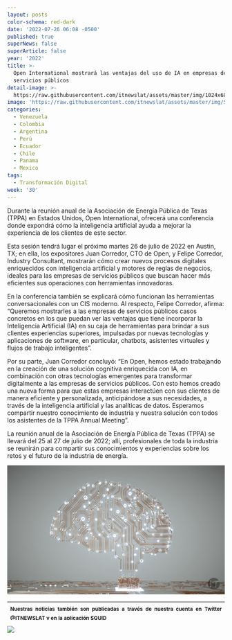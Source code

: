 ```yaml
---
layout: posts
color-schema: red-dark
date: '2022-07-26 06:08 -0500'
published: true
superNews: false
superArticle: false
year: '2022'
title: >-
  Open International mostrará las ventajas del uso de IA en empresas de
  servicios públicos
detail-image: >-
  https://raw.githubusercontent.com/itnewslat/assets/master/img/1024x680/AI-g.jpg
image: 'https://raw.githubusercontent.com/itnewslat/assets/master/img/540x320/AI-p.jpg'
categories:
  - Venezuela
  - Colombia
  - Argentina
  - Perú
  - Ecuador
  - Chile
  - Panama
  - Mexico
tags:
  - Transformación Digital
week: '30'
---
```

Durante la reunión anual de la Asociación de Energía Pública de Texas (TPPA) en Estados Unidos, Open International, ofrecerá una conferencia donde expondrá cómo la inteligencia artificial ayuda a mejorar la experiencia de los clientes de este sector.

Esta sesión tendrá lugar el próximo martes 26 de julio de 2022 en Austin, TX; en ella, los expositores Juan Corredor, CTO de Open, y Felipe Corredor, Industry Consultant, mostrarán cómo crear nuevos procesos digitales enriquecidos con inteligencia artificial y motores de reglas de negocios, ideales para las empresas de servicios públicos que buscan hacer más eficientes sus operaciones con herramientas innovadoras.

En la conferencia también  se explicará  cómo funcionan las herramientas conversacionales con un CIS moderno. Al respecto, Felipe Corredor, afirma: “Queremos mostrarles a las empresas de servicios públicos casos concretos en los que puedan ver las ventajas que tiene incorporar la Inteligencia Artificial (IA) en su caja de herramientas para brindar a sus clientes experiencias superiores, impulsadas por nuevas tecnologías y aplicaciones de software, en particular, chatbots, asistentes virtuales y flujos de trabajo inteligentes”.

Por su parte, Juan Corredor concluyó: “En Open, hemos estado trabajando en la creación de una solución cognitiva enriquecida con IA, en combinación con otras tecnologías emergentes  para transformar digitalmente a las empresas de servicios públicos. Con esto hemos creado una nueva forma para que estas empresas interactúen con sus clientes de manera eficiente y personalizada, anticipándose a sus necesidades, a través de la inteligencia artificial y las analíticas de datos. Esperamos compartir nuestro conocimiento de industria y nuestra solución con todos los asistentes de la TPPA Annual Meeting”.

La reunión anual de la Asociación de Energía Pública de Texas (TPPA) se llevará del 25 al 27 de julio de 2022; allí, profesionales de toda la industria se reunirán para compartir sus conocimientos y experiencias sobre los retos y el futuro de la industria de energía.

![](https://raw.githubusercontent.com/itnewslat/assets/master/img/540x320/AI-p.jpg)

<table style="height: 42px;" width="569">
<tbody>
<tr>
<td style="text-align: justify;"><sub><strong>Nuestras noticias también son publicadas a través de nuestra cuenta en Twitter <a href="https://twitter.com/itnewslat?lang=es">@ITNEWSLAT</a> y en la aplicación <a href="https://squidapp.co/en/">SQUID</a></strong></sub></td>
</tr>
</tbody>
</table>

<img src="https://tracker.metricool.com/c3po.jpg?hash=56f88a41e39ab42c063cc51676587a04"/>